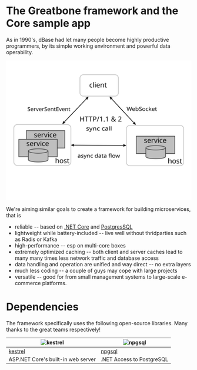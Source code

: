 # The Greatbone framework and the Core sample app  

As in 1990's, dBase had let many people become highly productive programmers, by its simple working environment and powerful data operability.

<img src="./Docs/comm.svg">

We're aiming similar goals to create a framework for building microservices, that is
* reliable -- based on [.NET Core](https://github.com/dotnet/core) and [PostgresSQL](https://www.postgresql.org/)
* lightweight while battery-included -- live well without thridparties such as Radis or Kafka
* high-performance -- esp on multi-core boxes
* extremely optimized caching -- both client and server caches lead to many many times less network traffic and database access
* data handling and operation are unified and way direct -- no extra layers
* much less coding -- a couple of guys may cope with large projects 
* versatile -- good for from small management systems to large-scale e-commerce platforms.

# Dependencies

The framework specifically uses the following open-source libraries. Many thanks to the great teams respectively!

| ![kestrel](https://dotnet.github.io/images/Logo_DotNet.png) | ![npgsql](http://www.npgsql.org/img/logo.svg) |
| ---- | ----- |
| [kestrel](https://github.com/aspnet/KestrelHttpServer) | [npgsql](http://www.npgsql.org) |
| ASP.NET Core's built-in web server | .NET Access to PostgreSQL |
